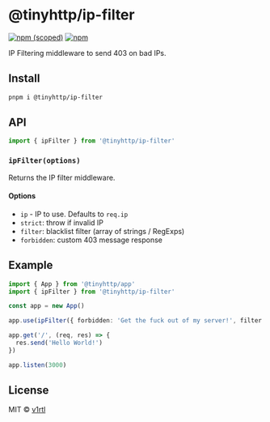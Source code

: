 # @tinyhttp/ip-filter

[![npm (scoped)][badge-url]][npm-url] [![npm][dl-badge-url]][npm-url]

IP Filtering middleware to send 403 on bad IPs.

## Install

```sh
pnpm i @tinyhttp/ip-filter
```

## API

```ts
import { ipFilter } from '@tinyhttp/ip-filter'
```

### `ipFilter(options)`

Returns the IP filter middleware.

#### Options

- `ip` - IP to use. Defaults to `req.ip`
- `strict`: throw if invalid IP
- `filter`: blacklist filter (array of strings / RegExps)
- `forbidden`: custom 403 message response

## Example

```ts
import { App } from '@tinyhttp/app'
import { ipFilter } from '@tinyhttp/ip-filter'

const app = new App()

app.use(ipFilter({ forbidden: 'Get the fuck out of my server!', filter: [`*.example.com`], strict: true }))

app.get('/', (req, res) => {
  res.send('Hello World!')
})

app.listen(3000)
```

## License

MIT © [v1rtl](https://v1rtl.site)

[badge-url]: https://img.shields.io/npm/v/@tinyhttp/ip-filter?style=flat-square
[npm-url]: https://npmjs.com/package/@tinyhttp/ip-filter
[dl-badge-url]: https://img.shields.io/npm/dt/@tinyhttp/ip-filter?style=flat-square
